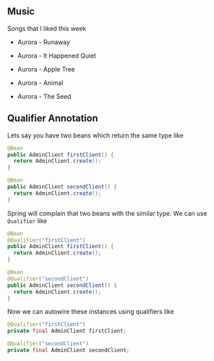 
## Music

Songs that I liked this week 

* Aurora - Runaway

* Aurora - It Happened Quiet

* Aurora - Apple Tree

* Aurora - Animal

* Aurora - The Seed


## Qualifier Annotation

Lets say you have two beans which return the same type like 

```java
@Bean
public AdminClient firstClient() {
  return AdminClient.create();
}

@Bean
public AdminClient secondClient() {
  return AdminClient.create();
}

```

Spring will complain that two beans with the similar type. We can use `Qualifier` like

```java
@Bean
@Qualifier("firstClient")
public AdminClient firstClient() {
  return AdminClient.create();
}

@Bean
@Qualifier("secondClient")
public AdminClient secondClient() {
  return AdminClient.create();
}
```

Now we can autowire these instances using qualifiers like 

```java
@Qualifier("firstClient")
private final AdminClient firstClient;

@Qualifier("secondClient")
private final AdminClient secondClient;
```
